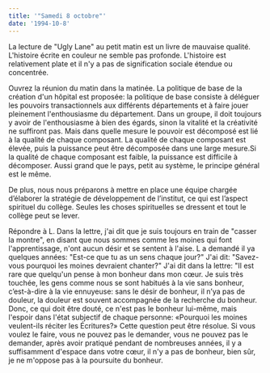 ```yaml
---
title: '"Samedi 8 octobre"'
date: '1994-10-8'
---
```


La lecture de "Ugly Lane" au petit matin est un livre de mauvaise qualité. L'histoire écrite en couleur ne semble pas profonde. L'histoire est relativement plate et il n'y a pas de signification sociale étendue ou concentrée.

Ouvrez la réunion du matin dans la matinée. La politique de base de la création d'un hôpital est proposée: la politique de base consiste à déléguer les pouvoirs transactionnels aux différents départements et à faire jouer pleinement l'enthousiasme du département. Dans un groupe, il doit toujours y avoir de l'enthousiasme à bien des égards, sinon la vitalité et la créativité ne suffiront pas. Mais dans quelle mesure le pouvoir est décomposé est lié à la qualité de chaque composant. La qualité de chaque composant est élevée, puis la puissance peut être décomposée dans une large mesure.Si la qualité de chaque composant est faible, la puissance est difficile à décomposer. Aussi grand que le pays, petit au système, le principe général est le même.

De plus, nous nous préparons à mettre en place une équipe chargée d’élaborer la stratégie de développement de l’institut, ce qui est l’aspect spirituel du collège. Seules les choses spirituelles se dressent et tout le collège peut se lever.

Répondre à L. Dans la lettre, j'ai dit que je suis toujours en train de "casser la montre", en disant que nous sommes comme les moines qui font l'apprentissage, n'ont aucun désir et se sentent à l'aise. L a demandé il ya quelques années: "Est-ce que tu as un sens chaque jour?" J'ai dit: "Savez-vous pourquoi les moines devraient chanter?" J'ai dit dans la lettre: "Il est rare que quelqu'un pense à mon bonheur dans mon cœur. Je suis très touchée, les gens comme nous se sont habitués à la vie sans bonheur, c’est-à-dire à la vie ennuyeuse: sans le désir de bonheur, il n’ya pas de douleur, la douleur est souvent accompagnée de la recherche du bonheur. Donc, ce qui doit être douté, ce n'est pas le bonheur lui-même, mais l'espoir dans l'état subjectif de chaque personne: «Pourquoi les moines veulent-ils réciter les Écritures?» Cette question peut être résolue. Si vous voulez le faire, vous ne pouvez pas le demander, vous ne pouvez pas le demander, après avoir pratiqué pendant de nombreuses années, il y a suffisamment d'espace dans votre cœur, il n'y a pas de bonheur, bien sûr, je ne m'oppose pas à la poursuite du bonheur.

